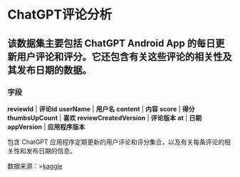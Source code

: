 # ChatGPT评论分析

## 该数据集主要包括 ChatGPT Android App 的每日更新用户评论和评分。它还包含有关这些评论的相关性及其发布日期的数据。

### 字段
**reviewId**   |  **评论id**
**userName**   |  **用户名**
**content**  |  **内容**
**score**  |  **得分**
**thumbsUpCount**  |  **喜欢**
**reviewCreatedVersion**  |  **评论版本**
**at**  |  **日期**
**appVersion**  |  **应用程序版本**


包含 ChatGPT 应用程序定期更新的用户评论和评分集合，以及有关每条评论的相关性和发布日期的信息。

数据来源：>[kaggle](https://www.kaggle.com/datasets/ashishkumarak/chatgpt-reviews-daily-updated)
